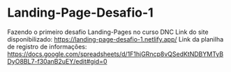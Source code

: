 # Landing-Page-Desafio-1
Fazendo o primeiro desafio Landing-Pages no curso DNC
Link do site disponibilizado: https://landing-page-desafio-1.netlify.app/
Link da planilha de registro de informações: https://docs.google.com/spreadsheets/d/1F1hjGRncp8vQSedKtNDBYMTyBDyO8BL7-f30anB2uEY/edit#gid=0